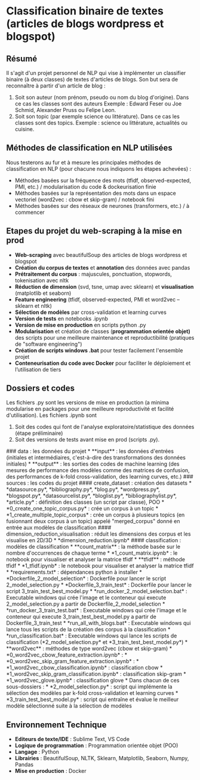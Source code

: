 
# Classification binaire de textes (articles de blogs wordpress et blogspot)

## Résumé
Il s'agit d'un projet personnel de NLP qui vise à implémenter un classifier binaire (à deux classes) de textes d'articles de blogs. Son but sera de reconnaître à partir d'un article de blog :
<ol>	
<li>Soit son auteur (nom prénom, pseudo ou nom du blog d'origine). Dans ce cas les classes sont des auteurs Exemple : Edward Feser ou Joe Schmid, Alexander Pruss ou Felipe Leon.</li>
<li>Soit son topic (par exemple science ou littérature). Dans ce cas les classes sont des topics. Exemple : science ou littérature, actualités ou cuisine.</li>  
</ol>	

## Méthodes de classification en NLP utilisées
Nous testerons au fur et à mesure les principales méthodes de classification en NLP (pour chacune nous indiquons les étapes achevées) :
* Méthodes basées sur la fréquence des mots (tfidf, observed-expected, PMI, etc.) / modularisation du code & dockeurisation finie
* Méthodes basées sur la représentation des mots dans un espace vectoriel (word2vec : cbow et skip-gram) / notebook fini
* Méthodes basées sur des réseaux de neurones (transformers, etc.) / à commencer

## Etapes du projet du web-scraping à la mise en prod
* **Web-scraping** avec beautifulSoup des articles de blogs wordpress et blogspot
* **Création du corpus de textes** et **annotation** des données avec pandas
* **Prétraitement du corpus** : majuscules, ponctuation, stopwords, tokenisation avec nltk
* **Réduction de dimension** (svd, tsne, umap avec sklearn) et **visualisation** (matplotlib et seaborn)
* **Feature engineering** (tfidf, observed-expected, PMI et word2vec – sklearn et nltk)
* **Sélection de modèles** par cross-validation et learning curves
* **Version de tests** en notebooks .ipynb
* **Version de mise en production** en scripts python .py
* **Modularisation** et création de classes (**programmation orientée objet)** des scripts pour une meilleure maintenance et reproductibilité (pratiques de "software engineering")
* **Création de scripts windows .bat** pour tester facilement l'ensemble projet
* **Conteneurisation du code avec Docker** pour faciliter le déploiement et l’utilisation de tiers

## Dossiers et codes
Les fichiers .py sont les versions de mise en production (a minima modularise en packages pour une meilleure reproductivité et facilité d'utilisation).
Les fichiers .ipynb sont 
<ol>
<li>Soit des codes qui font de l'analyse exploratoire/statistique des données (étape préliminaire)</li>
<li>Soit des versions de tests avant mise en prod (scripts .py).</li>
</ol> 
### data : les données du projet
* **input** : les données d'entrées (initiales et intermédiaires, c'est-à-dire des transformations des données initiales)
* **output** : les sorties des codes de machine learning (des mesures de performance des modèles comme des matrices de confusion, des performances de k-fold cross-validation, des learning curves, etc.)
### sources : les codes du projet
#### create_dataset : création des datasets
* *datasource.py*, *bibliography.py*, *blog.py*, *wordpress.py*, *blogspot.py*, *datasourcelist.py*, *bloglist.py*, *bibliographylist.py*, *article.py* : définition des classes (un script par classe), POO
* *0_create_one_topic_corpus.py* : crée un corpus à un topic
* *1_create_multiple_topic_corpus* : crée un corpus à plusieurs topics (en fusionnant deux corpus à un topic) appelé "merged_corpus" donné en entrée aux modèles de classification
#### dimension_reduction_visualisation : réduit les dimensions des corpus et les visualise en 2D/3D
* *dimension_reduction.ipynb*
#### classification : modèles de classification
* **count_matrix** : la méthode basée sur le nombre d'occurrences de chaque terme
	* *1_count_matrix.ipynb* : le notebook pour visualiser et analyser la matrice tfidf 
* **tfidf** : méthode tfidf
	* *1_tfidf.ipynb* : le notebook pour visualiser et analyser la matrice tfidf
	* *requirements.txt* : dépendances python à installer
	* *Dockerfile_2_model_selection* : Dockerfile pour lancer le script 2_model_selection.py 
	* *Dockerfile_3_train_test* : Dockerfile pour lancer le script 3_train_test_best_model.py
	* *run_docker_2_model_selection.bat* : Executable windows qui crée l'image et le conteneur qui execute 2_model_selection.py a partir de Dockerfile_2_model_selection
	* *run_docker_3_train_test.bat* : Executable windows qui crée l'image et le conteneur qui execute 3_train_test_best_model.py a partir de Dockerfile_3_train_test
	* *run_all_with_blogs.bat* : Executable windows qui lance tous les scripts de la création des corpus à la classification
	* *run_classification.bat* : Executable windows qui lance les scripts de classification (*2_model_selection.py* et *3_train_test_best_model.py*)
* **word2vec** : méthodes de type word2vec (cbow et skip-gram)  
	* *0_word2vec_cbow_feature_extraction.ipynb* :  
	* *0_word2vec_skip_gram_feature_extraction.ipynb* :  
	* *1_word2vec_cbow_classification.ipynb* : classification cbow
	* *1_word2vec_skip_gram_classification.ipynb* : classification skip-gram  
	* *1_word2vec_glove.ipynb* : classification glove
* Dans chacun de ces sous-dossiers :
	* *2_model_selection.py* : script qui implémente la sélection des modèles par k-fold cross-validation et learning curves
	* *3_train_test_best_model.py* : script qui entraîne et évalue le meilleur modèle sélectionné suite à la sélection de modèles

## Environnement Technique
* **Editeurs de texte/IDE** : Sublime Text, VS Code
* **Logique de programmation** : Programmation orientée objet (POO)
* **Langage** : Python
* **Librairies** : BeautifulSoup, NLTK, Sklearn, Matplotlib, Seaborn, Numpy, Pandas
* **Mise en production** : Docker

<!-- 
-------------------------------codes dans l'ordre d'execution-----------------------------------
lib_scraping.py :
N'est pas execute dans le terminal mais contient la librarie avec toutes les fonctions utilisees par les autres fichiers .py

get_corpus_philosophy.py :
Ecrit dans le fichier texte corpus_philosophy.txt les parties de chaque texte du corpus de philosophie apres l'avoir decoupe

get_corpus_baptism.py :
Ecrit dans un fichier texte corpus_baptism.txt les parties de chaque texte du corpus sur le bapteme apres l'avoir decoupe

create_dataset_philosophy.py :
Cree le dataframe pour l'algorithme d'apprentissage automatique stocke dans le fichier dataset_philosophy.csv

create_dataset_baptism.py :
Cree le dataframe pour l'algorithme d'apprentissage automatique stocke dans le fichier dataset_baptism.csv

0_preprocess_corpus.py :
Pretraite les messages du corpus pour les renvoyer dans un format exploitable par les algo d'IA

1_feature_engineering.py :
Cree les parametres du modele d'apprentissage supervise -->
